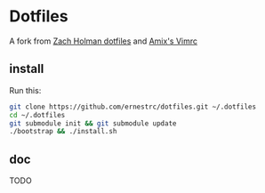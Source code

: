 # Dotfiles

A fork from [Zach Holman dotfiles](https://github.com/holman/dotfiles) and [Amix's Vimrc](https://github.com/amix/vimrc)

## install

Run this:

```sh
git clone https://github.com/ernestrc/dotfiles.git ~/.dotfiles
cd ~/.dotfiles
git submodule init && git submodule update
./bootstrap && ./install.sh
```

## doc
TODO
